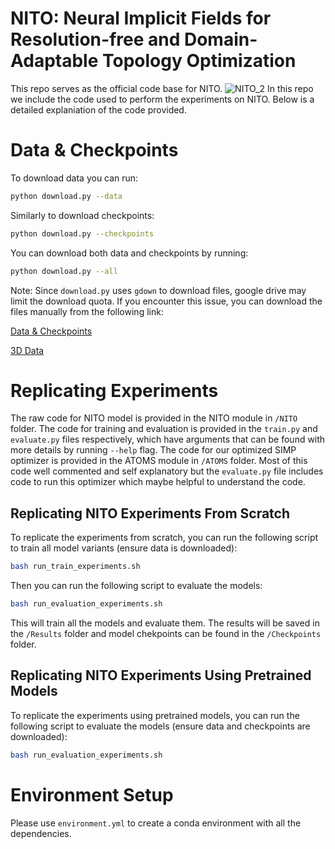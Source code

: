 # NITO: Neural Implicit Fields for Resolution-free and Domain-Adaptable Topology Optimization
This repo serves as the official code base for NITO.
![NITO_2](https://github.com/user-attachments/assets/c82fe4df-9f54-481d-a165-87192249ac83)
In this repo we include the code used to perform the experiments on NITO. Below is a detailed explaniation of the code provided.

# Data & Checkpoints
To download data you can run:

```bash
python download.py --data
```

Similarly to download checkpoints:

```bash
python download.py --checkpoints
```

You can download both data and checkpoints by running:

```bash
python download.py --all
```

Note: Since `download.py` uses `gdown` to download files, google drive may limit the download quota. If you encounter this issue, you can download the files manually from the following link:

[Data & Checkpoints](https://drive.google.com/drive/folders/1_wKPq8HXjaoRa4oCy_tvLOopIcapk7wO?usp=sharing)

[3D Data](https://drive.google.com/drive/folders/1uK_X3-FcCWY9LiiXkVQDI69q0t6Vosgm)

# Replicating Experiments
The raw code for NITO model is provided in the NITO module in `/NITO` folder. The code for training and evaluation is provided in the `train.py` and `evaluate.py` files respectively, which have arguments that can be found with more details by running `--help` flag. The code for our optimized SIMP optimizer is provided in the ATOMS module in `/ATOMS` folder. Most of this code well commented and self explanatory but the `evaluate.py` file includes code to run this optimizer which maybe helpful to understand the code.

## Replicating NITO Experiments From Scratch
To replicate the experiments from scratch, you can run the following script to train all model variants (ensure data is downloaded):

```bash
bash run_train_experiments.sh
```

Then you can run the following script to evaluate the models:

```bash
bash run_evaluation_experiments.sh
```

This will train all the models and evaluate them. The results will be saved in the `/Results` folder and model chekpoints can be found in the `/Checkpoints` folder.

## Replicating NITO Experiments Using Pretrained Models
To replicate the experiments using pretrained models, you can run the following script to evaluate the models (ensure data and checkpoints are downloaded):

```bash
bash run_evaluation_experiments.sh
```

# Environment Setup
Please use `environment.yml` to create a conda environment with all the dependencies.
